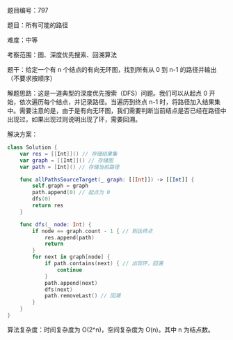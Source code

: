 题目编号：797

题目：所有可能的路径

难度：中等

考察范围：图、深度优先搜索、回溯算法

题干：给定一个有 n 个结点的有向无环图，找到所有从 0 到 n-1 的路径并输出（不要求按顺序）

解题思路：这是一道典型的深度优先搜索（DFS）问题。我们可以从起点 0 开始，依次遍历每个结点，并记录路径。当遍历到终点 n-1 时，将路径加入结果集中。需要注意的是，由于是有向无环图，我们需要判断当前结点是否已经在路径中出现过，如果出现过则说明出现了环，需要回溯。

解决方案：

```swift
class Solution {
    var res = [[Int]]() // 存储结果集
    var graph = [[Int]]() // 存储图
    var path = [Int]() // 存储当前路径

    func allPathsSourceTarget(_ graph: [[Int]]) -> [[Int]] {
        self.graph = graph
        path.append(0) // 起点为 0
        dfs(0)
        return res
    }

    func dfs(_ node: Int) {
        if node == graph.count - 1 { // 到达终点
            res.append(path)
            return
        }
        for next in graph[node] {
            if path.contains(next) { // 出现环，回溯
                continue
            }
            path.append(next)
            dfs(next)
            path.removeLast() // 回溯
        }
    }
}
```

算法复杂度：时间复杂度为 O(2^n)，空间复杂度为 O(n)。其中 n 为结点数。
